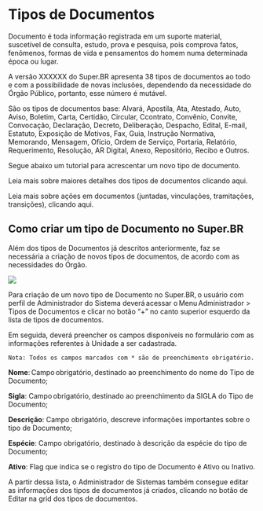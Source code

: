 # Tipos de Documentos

Documento é toda informação registrada em um suporte material, suscetível de consulta, estudo, prova e pesquisa, pois comprova fatos, fenômenos, formas de vida e pensamentos do homem numa determinada época ou lugar.

A versão XXXXXX do Super.BR apresenta 38 tipos de documentos ao todo e com a possibilidade de novas inclusões, dependendo da necessidade do Órgão Público, portanto, esse número é mutável. 

São os tipos de documentos base: Alvará, Apostila, Ata, Atestado, Auto, Aviso, Boletim, Carta, Certidão, Circular, Ccontrato, Convênio, Convite, Convocação, Declaração, Decreto, Deliberação, Despacho, Edital, E-mail, Estatuto, Exposição de Motivos, Fax, Guia, Instrução Normativa, Memorando, Mensagem, Ofício, Ordem de Serviço, Portaria, Relatório, Requerimento, Resolução, AR Digital, Anexo, Repositório,  Recibo e Outros. 

Segue abaixo um tutorial para acrescentar um novo tipo de documento. 

Leia mais sobre maiores detalhes dos tipos de documentos clicando aqui.

Leia mais sobre ações em documentos (juntadas, vinculações, tramitações, transições), clicando aqui.
 

## Como criar um tipo de Documento no Super.BR 

Além dos tipos de Documentos já descritos anteriormente, faz se necessária a criação de novos tipos de documentos, de acordo com as necessidades do Órgão. 

<img src="../../_static/images/Tipos de Documentos - Tela Principal.png)"/>


Para criação de um novo tipo de Documento no Super.BR, o usuário com perfil de Administrador do Sistema deverá acessar o Menu Administrador > Tipos de Documentos e clicar no botão “+” no canto superior esquerdo da lista de tipos de documentos. 

Em seguida, deverá preencher os campos disponíveis no formulário com as informações referentes à Unidade a ser cadastrada.

```{note}
Nota: Todos os campos marcados com * são de preenchimento obrigatório.
```

**Nome**: Campo obrigatório, destinado ao preenchimento do nome do Tipo de Documento; 

**Sigla**: Campo obrigatório, destinado ao preenchimento da SIGLA do Tipo de Documento; 

**Descrição**: Campo obrigatório, descreve informações importantes sobre o tipo de Documento; 

**Espécie**: Campo obrigatório, destinado à descrição da espécie do tipo de Documento; 

**Ativo**: Flag que indica se o registro do tipo de Documento é Ativo ou Inativo. 

A partir dessa lista, o Administrador de Sistemas também consegue editar as informações dos tipos de documentos já criados, clicando no botão de Editar na grid dos tipos de documentos.